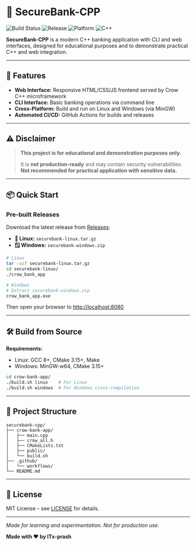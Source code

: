 # 🏦 SecureBank-CPP

![Build Status](https://github.com/ITx-prash/securebank-cpp/workflows/Build%20and%20Release/badge.svg)
![Release](https://img.shields.io/github/v/release/ITx-prash/securebank-cpp)
![Platform](https://img.shields.io/badge/platform-Linux%20%7C%20Windows-blue)
![C++](https://img.shields.io/badge/C%2B%2B-17-blue.svg)

**SecureBank-CPP** is a modern C++ banking application with CLI and web interfaces, designed for educational purposes and to demonstrate practical C++ and web integration.

---

## 🚀 Features

- **Web Interface:** Responsive HTML/CSS/JS frontend served by Crow C++ microframework
- **CLI Interface:** Basic banking operations via command line
- **Cross-Platform:** Build and run on Linux and Windows (via MinGW)
- **Automated CI/CD:** GitHub Actions for builds and releases

---

## ⚠️ Disclaimer

> **This project is for educational and demonstration purposes only.**
>
> It is **not production-ready** and may contain security vulnerabilities.  
> **Not recommended for practical application with  sensitive data.**

---

## 📦 Quick Start

### Pre-built Releases

Download the latest release from [Releases](https://github.com/ITx-prash/securebank-cpp/releases):

- **🐧 Linux:** `securebank-linux.tar.gz`
- **🪟 Windows:** `securebank-windows.zip`

```sh
# Linux
tar -xzf securebank-linux.tar.gz
cd securebank-linux/
./crow_bank_app

# Windows
# Extract securebank-windows.zip
crow_bank_app.exe
```

Then open your browser to [http://localhost:8080](http://localhost:8080)

---

## 🛠️ Build from Source

**Requirements:**

- Linux: GCC 8+, CMake 3.15+, Make
- Windows: MinGW-w64, CMake 3.15+

```sh
cd crow-bank-app/
./build.sh linux    # For Linux
./build.sh windows  # For Windows cross-compilation
```

---

## 📁 Project Structure

```
securebank-cpp/
├── crow-bank-app/
│   ├── main.cpp
│   ├── crow_all.h
│   ├── CMakeLists.txt
│   ├── public/
│   └── build.sh
├── .github/
│   └── workflows/
└── README.md
```

---

## 📄 License

MIT License – see [LICENSE](LICENSE) for details.

---

*Made for learning and experimentation. Not for production use.*

**Made with ❤️ by ITx-prash**
